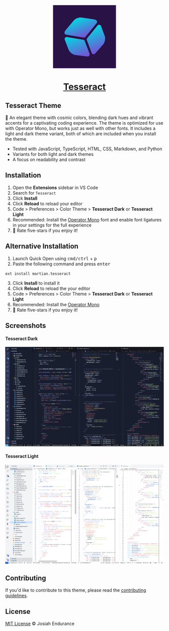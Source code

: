 <div align="center">
  <img src="/icon.png" alt="Tesseract Logo" width="200" height="200">
  <h1><a href="https://marketplace.visualstudio.com/items?itemName=martian.tesseract">Tesseract</a></h1>
</div>

## Tesseract Theme
🚀 An elegant theme with cosmic colors, blending dark hues and vibrant accents for a captivating coding experience. The theme is optimized for use with Operator Mono, but works just as well with other fonts. It includes a light and dark theme variant, both of which are included when you install the theme.
- Tested with JavaScript, TypeScript, HTML, CSS, Markdown, and Python
- Variants for both light and dark themes
- A focus on readability and contrast

## Installation
1. Open the **Extensions** sidebar in VS Code
2. Search for `Tesseract`
3. Click **Install**
4. Click **Reload** to reload your editor
5. Code > Preferences > Color Theme > **Tesseract Dark** or **Tesseract Light**
6. Recommended: Install the [Operator Mono](https://www.typography.com/fonts/operator/styles) font and enable font ligatures in your settings for the full experience
7. 🌟 Rate five-stars if you enjoy it!

## Alternative Installation
1. Launch Quick Open using <kbd>cmd/ctrl</kbd> + <kbd>p</kbd>
2. Paste the following command and press <kbd>enter</kbd>
```
ext install martian.tesseract
```
3. Click **Install** to install it
4. Click **Reload** to reload the your editor
5. Code > Preferences > Color Theme > **Tesseract Dark** or **Tesseract Light**
6. Recommended: Install the [Operator Mono](https://www.typography.com/fonts/operator/styles)
7. 🌟 Rate five-stars if you enjoy it!

## Screenshots
#### Tesseract Dark
![Tesseract](/images/tesseract.png)
#### Tesseract Light
![Tesseract Light](/images/tesseract-light.png)

## Contributing
If you'd like to contribute to this theme, please read the [contributing guidelines](./CONTRIBUTING.md).

## License
[MIT License](./LICENSE.md) © Josiah Endurance